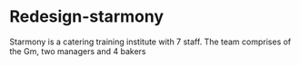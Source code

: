 # Redesign-starmony
Starmony is a catering training institute with 7 staff. The team comprises of the Gm, two managers and 4 bakers 
